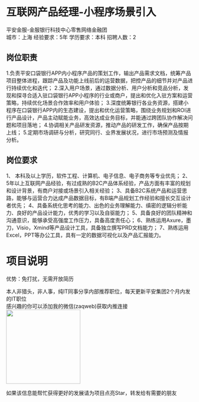 # 互联网产品经理-小程序场景引入
平安金服-金服银行科技中心零售网络金融团  
城市：上海 经验要求：5年 学历要求：本科  招聘人数：2

## 岗位职责
1.负责平安口袋银行APP内小程序产品的策划工作，输出产品需求文档，统筹产品项目整体进程，跟踪产品及功能上线前后的运营数据，把控产品的细节并对产品进行持续优化和迭代；
 2.深入用户场景，通过数据分析、用户分析和竞品分析，发现和探寻合适入驻口袋银行APP小程序的行业或商户，提出和优化入驻方案和运营策略，持续优化场景合作效率和用户体验；
 3.深度统筹银行各业务资源，搭建小程序在口袋银行APP内的生态建设，提出和优化运营策略，围绕业务规划和ROI进行产品设计，产品主动赋能业务，高效达成业务目标，并能通过跨团队协作解决问题和项目落地；
 4.协调相关产品研发资源，推动产品的研发工作，确保产品按期上线；
 5.定期市场调研与分析，研究同行、业界发展状况，进行市场预测及情报分析。

## 岗位要求
1、 本科及以上学历，软件工程、计算机、电子信息、电子商务等专业优先；
 2、5年以上互联网产品经验，有过成熟的B2C产品体系经验，产品方面有丰富的规划和设计背景，有商户对接或场景引入相关经验；
 3、具备B2C系统产品和运营思路，能够与运营合力达成产品数据目标，有B端产品规划工作经验和擅长交互设计者优先；
 4、具备系统化思考的能力、出色的业务理解能力、缜密的逻辑分析能力、良好的产品设计能力，优秀的学习以及自驱能力； 
 5、具备良好的团队精神和沟通意识，能够承受高强度工作压力，具备高度责任心；
 6、熟练运用Axure，墨刀，Visio，Xmind等产品设计工具，具备独立撰写PRD文档能力；
 7、熟练运用Excel，PPT等办公工具，具有一定的数据可视化以及产品汇报能力。

# 项目说明

优势：免打扰，无需开放简历

本人非猎头，非人事，纯IT同事分享内部推荐职位，每天更新平安集团2个月内发的IT职位  
感兴趣的你可以添加我的微信(zaqweb)获取内推连接  
<img src="https://github.com/zaqweb/PA-IT-JOBS/blob/master/WechatICode.jpeg"  height="200" width="200">

如果该信息能帮忙获得更好的发展请为项目点亮Star，转发给有需要的朋友




